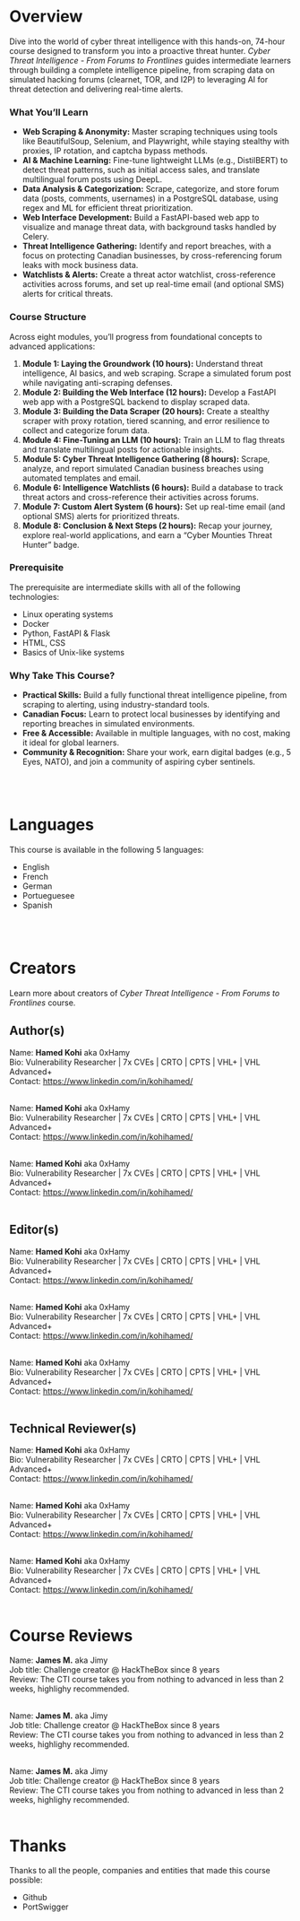 # Overview
Dive into the world of cyber threat intelligence with this hands-on, 74-hour course designed to transform you into a proactive threat hunter. *Cyber Threat Intelligence - From Forums to Frontlines* guides intermediate learners through building a complete intelligence pipeline, from scraping data on simulated hacking forums (clearnet, TOR, and I2P) to leveraging AI for threat detection and delivering real-time alerts.  

### What You’ll Learn  
- **Web Scraping & Anonymity:** Master scraping techniques using tools like BeautifulSoup, Selenium, and Playwright, while staying stealthy with proxies, IP rotation, and captcha bypass methods.  
- **AI & Machine Learning:** Fine-tune lightweight LLMs (e.g., DistilBERT) to detect threat patterns, such as initial access sales, and translate multilingual forum posts using DeepL.  
- **Data Analysis & Categorization:** Scrape, categorize, and store forum data (posts, comments, usernames) in a PostgreSQL database, using regex and ML for efficient threat prioritization.  
- **Web Interface Development:** Build a FastAPI-based web app to visualize and manage threat data, with background tasks handled by Celery.  
- **Threat Intelligence Gathering:** Identify and report breaches, with a focus on protecting Canadian businesses, by cross-referencing forum leaks with mock business data.  
- **Watchlists & Alerts:** Create a threat actor watchlist, cross-reference activities across forums, and set up real-time email (and optional SMS) alerts for critical threats.  


### Course Structure  
Across eight modules, you’ll progress from foundational concepts to advanced applications:  
1. **Module 1: Laying the Groundwork (10 hours):** Understand threat intelligence, AI basics, and web scraping. Scrape a simulated forum post while navigating anti-scraping defenses.  
2. **Module 2: Building the Web Interface (12 hours):** Develop a FastAPI web app with a PostgreSQL backend to display scraped data.  
3. **Module 3: Building the Data Scraper (20 hours):** Create a stealthy scraper with proxy rotation, tiered scanning, and error resilience to collect and categorize forum data.  
4. **Module 4: Fine-Tuning an LLM (10 hours):** Train an LLM to flag threats and translate multilingual posts for actionable insights.  
5. **Module 5: Cyber Threat Intelligence Gathering (8 hours):** Scrape, analyze, and report simulated Canadian business breaches using automated templates and email.  
6. **Module 6: Intelligence Watchlists (6 hours):** Build a database to track threat actors and cross-reference their activities across forums.  
7. **Module 7: Custom Alert System (6 hours):** Set up real-time email (and optional SMS) alerts for prioritized threats.  
8. **Module 8: Conclusion & Next Steps (2 hours):** Recap your journey, explore real-world applications, and earn a “Cyber Mounties Threat Hunter” badge.  


### Prerequisite
The prerequisite are intermediate skills with all of the following technologies:
- Linux operating systems 
- Docker
- Python, FastAPI & Flask 
- HTML, CSS
- Basics of Unix-like systems

### Why Take This Course?  
- **Practical Skills:** Build a fully functional threat intelligence pipeline, from scraping to alerting, using industry-standard tools.  
- **Canadian Focus:** Learn to protect local businesses by identifying and reporting breaches in simulated environments.  
- **Free & Accessible:** Available in multiple languages, with no cost, making it ideal for global learners.  
- **Community & Recognition:** Share your work, earn digital badges (e.g., 5 Eyes, NATO), and join a community of aspiring cyber sentinels.  

<br><br>

# Languages
This course is available in the following 5 languages:
- English
- French
- German
- Portueguesee 
- Spanish

<br><br>

# Creators 
Learn more about creators of *Cyber Threat Intelligence - From Forums to Frontlines* course.

## Author(s)
Name: **Hamed Kohi** aka 0xHamy <br>
Bio: Vulnerability Researcher | 7x CVEs | CRTO | CPTS | VHL+ | VHL Advanced+ <br>
Contact: https://www.linkedin.com/in/kohihamed/
<br><br>

Name: **Hamed Kohi** aka 0xHamy <br>
Bio: Vulnerability Researcher | 7x CVEs | CRTO | CPTS | VHL+ | VHL Advanced+ <br>
Contact: https://www.linkedin.com/in/kohihamed/
<br><br>

Name: **Hamed Kohi** aka 0xHamy <br>
Bio: Vulnerability Researcher | 7x CVEs | CRTO | CPTS | VHL+ | VHL Advanced+ <br>
Contact: https://www.linkedin.com/in/kohihamed/
<br><br>


## Editor(s)
Name: **Hamed Kohi** aka 0xHamy <br>
Bio: Vulnerability Researcher | 7x CVEs | CRTO | CPTS | VHL+ | VHL Advanced+ <br>
Contact: https://www.linkedin.com/in/kohihamed/
<br><br>

Name: **Hamed Kohi** aka 0xHamy <br>
Bio: Vulnerability Researcher | 7x CVEs | CRTO | CPTS | VHL+ | VHL Advanced+ <br>
Contact: https://www.linkedin.com/in/kohihamed/
<br><br>

Name: **Hamed Kohi** aka 0xHamy <br>
Bio: Vulnerability Researcher | 7x CVEs | CRTO | CPTS | VHL+ | VHL Advanced+ <br>
Contact: https://www.linkedin.com/in/kohihamed/
<br><br>


## Technical Reviewer(s)
Name: **Hamed Kohi** aka 0xHamy <br>
Bio: Vulnerability Researcher | 7x CVEs | CRTO | CPTS | VHL+ | VHL Advanced+ <br>
Contact: https://www.linkedin.com/in/kohihamed/
<br><br>

Name: **Hamed Kohi** aka 0xHamy <br>
Bio: Vulnerability Researcher | 7x CVEs | CRTO | CPTS | VHL+ | VHL Advanced+ <br>
Contact: https://www.linkedin.com/in/kohihamed/
<br><br>

Name: **Hamed Kohi** aka 0xHamy <br>
Bio: Vulnerability Researcher | 7x CVEs | CRTO | CPTS | VHL+ | VHL Advanced+ <br>
Contact: https://www.linkedin.com/in/kohihamed/
<br><br>


# Course Reviews
Name: **James M.** aka Jimy <br>
Job title: Challenge creator @ HackTheBox since 8 years<br>
Review: The CTI course takes you from nothing to advanced in less than 2 weeks, highlighy recommended.
<br><br>

Name: **James M.** aka Jimy <br>
Job title: Challenge creator @ HackTheBox since 8 years<br>
Review: The CTI course takes you from nothing to advanced in less than 2 weeks, highlighy recommended.
<br><br>

Name: **James M.** aka Jimy <br>
Job title: Challenge creator @ HackTheBox since 8 years<br>
Review: The CTI course takes you from nothing to advanced in less than 2 weeks, highlighy recommended.
<br><br>


# Thanks
Thanks to all the people, companies and entities that made this course possible:
- Github
- PortSwigger

